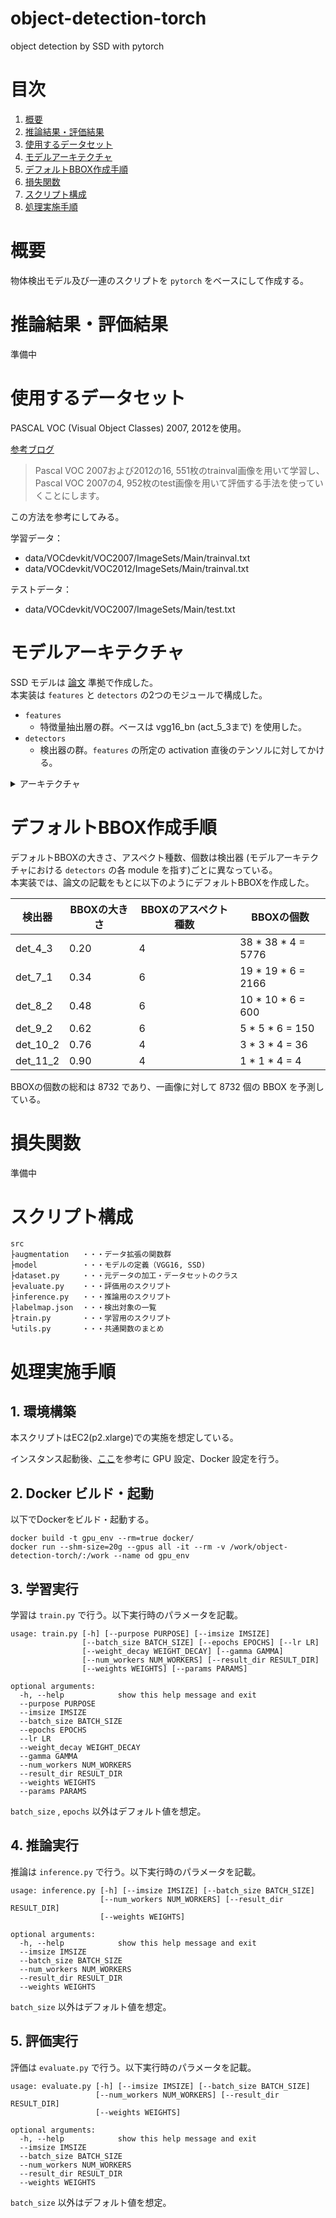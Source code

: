 # object-detection-torch

object detection by SSD with pytorch

# 目次

1. [概要](#anchor1)
1. [推論結果・評価結果](#anchor2)
1. [使用するデータセット](#anchor3)
1. [モデルアーキテクチャ](#anchor4)
1. [デフォルトBBOX作成手順](#anchor5)
1. [損失関数](#anchor6)
1. [スクリプト構成](#anchor7)
1. [処理実施手順](#anchor8)

<a id="anchor1"></a>

# 概要

物体検出モデル及び一連のスクリプトを `pytorch` をベースにして作成する。

<a id="anchor2"></a>

# 推論結果・評価結果

準備中

<a id="anchor3"></a>

# 使用するデータセット

PASCAL VOC (Visual Object Classes) 2007, 2012を使用。

[参考ブログ](https://www.sigfoss.com/developer_blog/detail?actual_object_id=247)

> Pascal VOC 2007および2012の16, 551枚のtrainval画像を用いて学習し、Pascal VOC 2007の4, 952枚のtest画像を用いて評価する手法を使っていくことにします。

この方法を参考にしてみる。

学習データ：

* data/VOCdevkit/VOC2007/ImageSets/Main/trainval.txt
* data/VOCdevkit/VOC2012/ImageSets/Main/trainval.txt

テストデータ：

* data/VOCdevkit/VOC2007/ImageSets/Main/test.txt

<a id="anchor4"></a>

# モデルアーキテクチャ
SSD モデルは [論文](https://arxiv.org/pdf/1512.02325.pdf) 準拠で作成した。</br>
本実装は `features` と `detectors` の2つのモジュールで構成した。
* `features`
  * 特徴量抽出層の群。ベースは vgg16_bn (act_5_3まで) を使用した。
* `detectors`
  * 検出器の群。`features` の所定の activation 直後のテンソルに対してかける。

<details><summary>アーキテクチャ</summary><div>

```
SSD(
  (features): ModuleDict(
    (conv_1_1): Conv2d(3, 64, kernel_size=(3, 3), stride=(1, 1), padding=(1, 1))
    (bn_1_1): BatchNorm2d(64, eps=1e-05, momentum=0.1, affine=True, track_running_stats=True)
    (act_1_1): ReLU(inplace=True)
    (conv_1_2): Conv2d(64, 64, kernel_size=(3, 3), stride=(1, 1), padding=(1, 1))
    (bn_1_2): BatchNorm2d(64, eps=1e-05, momentum=0.1, affine=True, track_running_stats=True)
    (act_1_2): ReLU(inplace=True)
    (pool_1): MaxPool2d(kernel_size=2, stride=2, padding=0, dilation=1, ceil_mode=False)
    (conv_2_1): Conv2d(64, 128, kernel_size=(3, 3), stride=(1, 1), padding=(1, 1))
    (bn_2_1): BatchNorm2d(128, eps=1e-05, momentum=0.1, affine=True, track_running_stats=True)
    (act_2_1): ReLU(inplace=True)
    (conv_2_2): Conv2d(128, 128, kernel_size=(3, 3), stride=(1, 1), padding=(1, 1))
    (bn_2_2): BatchNorm2d(128, eps=1e-05, momentum=0.1, affine=True, track_running_stats=True)
    (act_2_2): ReLU(inplace=True)
    (pool_2): MaxPool2d(kernel_size=2, stride=2, padding=0, dilation=1, ceil_mode=False)
    (conv_3_1): Conv2d(128, 256, kernel_size=(3, 3), stride=(1, 1), padding=(1, 1))
    (bn_3_1): BatchNorm2d(256, eps=1e-05, momentum=0.1, affine=True, track_running_stats=True)
    (act_3_1): ReLU(inplace=True)
    (conv_3_2): Conv2d(256, 256, kernel_size=(3, 3), stride=(1, 1), padding=(1, 1))
    (bn_3_2): BatchNorm2d(256, eps=1e-05, momentum=0.1, affine=True, track_running_stats=True)
    (act_3_2): ReLU(inplace=True)
    (conv_3_3): Conv2d(256, 256, kernel_size=(3, 3), stride=(1, 1), padding=(1, 1))
    (bn_3_3): BatchNorm2d(256, eps=1e-05, momentum=0.1, affine=True, track_running_stats=True)
    (act_3_3): ReLU(inplace=True)
    (pool_3): MaxPool2d(kernel_size=2, stride=2, padding=1, dilation=1, ceil_mode=False)
    (conv_4_1): Conv2d(256, 512, kernel_size=(3, 3), stride=(1, 1), padding=(1, 1))
    (bn_4_1): BatchNorm2d(512, eps=1e-05, momentum=0.1, affine=True, track_running_stats=True)
    (act_4_1): ReLU(inplace=True)
    (conv_4_2): Conv2d(512, 512, kernel_size=(3, 3), stride=(1, 1), padding=(1, 1))
    (bn_4_2): BatchNorm2d(512, eps=1e-05, momentum=0.1, affine=True, track_running_stats=True)
    (act_4_2): ReLU(inplace=True)
    (conv_4_3): Conv2d(512, 512, kernel_size=(3, 3), stride=(1, 1), padding=(1, 1))
    (bn_4_3): BatchNorm2d(512, eps=1e-05, momentum=0.1, affine=True, track_running_stats=True)
    (act_4_3): ReLU(inplace=True)
    (pool_4): MaxPool2d(kernel_size=2, stride=2, padding=0, dilation=1, ceil_mode=False)
    (conv_5_1): Conv2d(512, 512, kernel_size=(3, 3), stride=(1, 1), padding=(1, 1))
    (bn_5_1): BatchNorm2d(512, eps=1e-05, momentum=0.1, affine=True, track_running_stats=True)
    (act_5_1): ReLU(inplace=True)
    (conv_5_2): Conv2d(512, 512, kernel_size=(3, 3), stride=(1, 1), padding=(1, 1))
    (bn_5_2): BatchNorm2d(512, eps=1e-05, momentum=0.1, affine=True, track_running_stats=True)
    (act_5_2): ReLU(inplace=True)
    (conv_5_3): Conv2d(512, 512, kernel_size=(3, 3), stride=(1, 1), padding=(1, 1))
    (bn_5_3): BatchNorm2d(512, eps=1e-05, momentum=0.1, affine=True, track_running_stats=True)
    (act_5_3): ReLU(inplace=True)
    (conv_6_1): Conv2d(512, 1024, kernel_size=(3, 3), stride=(1, 1), padding=(1, 1))
    (bn_6_1): BatchNorm2d(1024, eps=1e-05, momentum=0.1, affine=True, track_running_stats=True)
    (act_6_1): ReLU(inplace=True)
    (conv_7_1): Conv2d(1024, 1024, kernel_size=(1, 1), stride=(1, 1))
    (bn_7_1): BatchNorm2d(1024, eps=1e-05, momentum=0.1, affine=True, track_running_stats=True)
    (act_7_1): ReLU(inplace=True)
    (conv_8_1): Conv2d(1024, 256, kernel_size=(1, 1), stride=(1, 1))
    (bn_8_1): BatchNorm2d(256, eps=1e-05, momentum=0.1, affine=True, track_running_stats=True)
    (act_8_1): ReLU(inplace=True)
    (conv_8_2): Conv2d(256, 512, kernel_size=(3, 3), stride=(2, 2), padding=(1, 1))
    (bn_8_2): BatchNorm2d(512, eps=1e-05, momentum=0.1, affine=True, track_running_stats=True)
    (act_8_2): ReLU(inplace=True)
    (conv_9_1): Conv2d(512, 128, kernel_size=(1, 1), stride=(1, 1))
    (bn_9_1): BatchNorm2d(128, eps=1e-05, momentum=0.1, affine=True, track_running_stats=True)
    (act_9_1): ReLU(inplace=True)
    (conv_9_2): Conv2d(128, 256, kernel_size=(3, 3), stride=(2, 2), padding=(1, 1))
    (bn_9_2): BatchNorm2d(256, eps=1e-05, momentum=0.1, affine=True, track_running_stats=True)
    (act_9_2): ReLU(inplace=True)
    (conv_10_1): Conv2d(256, 128, kernel_size=(1, 1), stride=(1, 1))
    (bn_10_1): BatchNorm2d(128, eps=1e-05, momentum=0.1, affine=True, track_running_stats=True)
    (act_10_1): ReLU(inplace=True)
    (conv_10_2): Conv2d(128, 256, kernel_size=(3, 3), stride=(1, 1))
    (bn_10_2): BatchNorm2d(256, eps=1e-05, momentum=0.1, affine=True, track_running_stats=True)
    (act_10_2): ReLU(inplace=True)
    (conv_11_1): Conv2d(256, 128, kernel_size=(1, 1), stride=(1, 1))
    (bn_11_1): BatchNorm2d(128, eps=1e-05, momentum=0.1, affine=True, track_running_stats=True)
    (act_11_1): ReLU(inplace=True)
    (conv_11_2): Conv2d(128, 256, kernel_size=(3, 3), stride=(1, 1))
    (bn_11_2): BatchNorm2d(256, eps=1e-05, momentum=0.1, affine=True, track_running_stats=True)
    (act_11_2): ReLU(inplace=True)
  )
  (detectors): ModuleDict(
    (det_10_2): Conv2d(256, 100, kernel_size=(3, 3), stride=(1, 1), padding=(1, 1))
    (det_11_2): Conv2d(256, 100, kernel_size=(3, 3), stride=(1, 1), padding=(1, 1))
    (det_4_3): Conv2d(512, 100, kernel_size=(3, 3), stride=(1, 1), padding=(1, 1))
    (det_7_1): Conv2d(1024, 150, kernel_size=(3, 3), stride=(1, 1), padding=(1, 1))
    (det_8_2): Conv2d(512, 150, kernel_size=(3, 3), stride=(1, 1), padding=(1, 1))
    (det_9_2): Conv2d(256, 150, kernel_size=(3, 3), stride=(1, 1), padding=(1, 1))
  )
)
```

</div></details>

<a id="anchor5"></a>

# デフォルトBBOX作成手順
デフォルトBBOXの大きさ、アスペクト種数、個数は検出器 (モデルアーキテクチャにおける `detectors` の各 module を指す)ごとに異なっている。</br>
本実装では、論文の記載をもとに以下のようにデフォルトBBOXを作成した。

| 検出器 | BBOXの大きさ | BBOXのアスペクト種数 | BBOXの個数 |
|-|-|-|-|
|det_4_3| 0.20 | 4 | 38 * 38 * 4 = 5776 |
|det_7_1| 0.34 | 6 | 19 * 19 * 6 = 2166 |
|det_8_2| 0.48 | 6 | 10 * 10 * 6 = 600 |
|det_9_2| 0.62 | 6 | 5 * 5 * 6 = 150 |
|det_10_2| 0.76 | 4 | 3 * 3 * 4 = 36 |
|det_11_2| 0.90 | 4 | 1 * 1 * 4 = 4 |

BBOXの個数の総和は 8732 であり、一画像に対して 8732 個の BBOX を予測している。

<a id="anchor6"></a>

# 損失関数

準備中

<a id="anchor7"></a>

# スクリプト構成

``` 
src
├augmentation   ・・・データ拡張の関数群
├model          ・・・モデルの定義（VGG16, SSD)
├dataset.py     ・・・元データの加工・データセットのクラス
├evaluate.py    ・・・評価用のスクリプト
├inference.py   ・・・推論用のスクリプト
├labelmap.json  ・・・検出対象の一覧
├train.py       ・・・学習用のスクリプト
└utils.py       ・・・共通関数のまとめ
```

<a id="anchor8"></a>

# 処理実施手順

## 1. 環境構築

本スクリプトはEC2(p2.xlarge)での実施を想定している。

インスタンス起動後、[ここ](https://github.com/rs1004/tips/blob/master/setup/set_gpu_and_docker.md)を参考に GPU 設定、Docker 設定を行う。

## 2. Docker ビルド・起動

以下でDockerをビルド・起動する。

``` 
docker build -t gpu_env --rm=true docker/
docker run --shm-size=20g --gpus all -it --rm -v /work/object-detection-torch/:/work --name od gpu_env
```

## 3. 学習実行

学習は `train.py` で行う。以下実行時のパラメータを記載。

``` 
usage: train.py [-h] [--purpose PURPOSE] [--imsize IMSIZE]
                [--batch_size BATCH_SIZE] [--epochs EPOCHS] [--lr LR]
                [--weight_decay WEIGHT_DECAY] [--gamma GAMMA]
                [--num_workers NUM_WORKERS] [--result_dir RESULT_DIR]
                [--weights WEIGHTS] [--params PARAMS]

optional arguments:
  -h, --help            show this help message and exit
  --purpose PURPOSE
  --imsize IMSIZE
  --batch_size BATCH_SIZE
  --epochs EPOCHS
  --lr LR
  --weight_decay WEIGHT_DECAY
  --gamma GAMMA
  --num_workers NUM_WORKERS
  --result_dir RESULT_DIR
  --weights WEIGHTS
  --params PARAMS
```

`batch_size` , `epochs` 以外はデフォルト値を想定。

## 4. 推論実行

推論は `inference.py` で行う。以下実行時のパラメータを記載。

```
usage: inference.py [-h] [--imsize IMSIZE] [--batch_size BATCH_SIZE]
                    [--num_workers NUM_WORKERS] [--result_dir RESULT_DIR]
                    [--weights WEIGHTS]

optional arguments:
  -h, --help            show this help message and exit
  --imsize IMSIZE
  --batch_size BATCH_SIZE
  --num_workers NUM_WORKERS
  --result_dir RESULT_DIR
  --weights WEIGHTS
```

`batch_size` 以外はデフォルト値を想定。

## 5. 評価実行

評価は `evaluate.py` で行う。以下実行時のパラメータを記載。

```
usage: evaluate.py [-h] [--imsize IMSIZE] [--batch_size BATCH_SIZE]
                   [--num_workers NUM_WORKERS] [--result_dir RESULT_DIR]
                   [--weights WEIGHTS]

optional arguments:
  -h, --help            show this help message and exit
  --imsize IMSIZE
  --batch_size BATCH_SIZE
  --num_workers NUM_WORKERS
  --result_dir RESULT_DIR
  --weights WEIGHTS
```

`batch_size` 以外はデフォルト値を想定。
